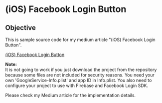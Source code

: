 # (iOS) Facebook Login Button

## Objective
This is sample source code for my medium article "(iOS) Facebook Login Button".

[(iOS) Facebook Login Button](https://medium.com/@KentaKodashima/ios-facebook-login-button-fc715818b410)

**Note:**  
It is not going to work if you just download the project from the repository because some files are not included for security reasons. You need your own 'GoogleService-Info.plist' and app ID in Info.plist. You also need to configure your project to use with Firebase and Facebook Login SDK.

Please check my Medium article for the implementation details.
